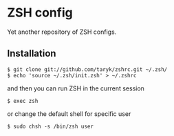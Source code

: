 ZSH config
==========

Yet another repository of ZSH configs.

## Installation ##

    $ git clone git://github.com/taryk/zshrc.git ~/.zsh/
    $ echo 'source ~/.zsh/init.zsh' > ~/.zshrc

and then you can run ZSH in the current session

    $ exec zsh

or change the default shell for specific user

    $ sudo chsh -s /bin/zsh user
